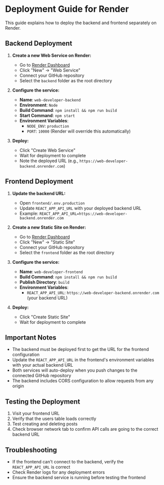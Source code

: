 # Deployment Guide for Render

This guide explains how to deploy the backend and frontend separately on Render.

## Backend Deployment

1. **Create a new Web Service on Render:**
   - Go to [Render Dashboard](https://dashboard.render.com/)
   - Click "New" → "Web Service"
   - Connect your GitHub repository
   - Select the `backend` folder as the root directory

2. **Configure the service:**
   - **Name**: `web-developer-backend`
   - **Environment**: `Node`
   - **Build Command**: `npm install && npm run build`
   - **Start Command**: `npm start`
   - **Environment Variables**:
     - `NODE_ENV`: `production`
     - `PORT`: `10000` (Render will override this automatically)

3. **Deploy:**
   - Click "Create Web Service"
   - Wait for deployment to complete
   - Note the deployed URL (e.g., `https://web-developer-backend.onrender.com`)

## Frontend Deployment

1. **Update the backend URL:**
   - Open `frontend/.env.production`
   - Update `REACT_APP_API_URL` with your deployed backend URL
   - Example: `REACT_APP_API_URL=https://web-developer-backend.onrender.com`

2. **Create a new Static Site on Render:**
   - Go to [Render Dashboard](https://dashboard.render.com/)
   - Click "New" → "Static Site"
   - Connect your GitHub repository
   - Select the `frontend` folder as the root directory

3. **Configure the service:**
   - **Name**: `web-developer-frontend`
   - **Build Command**: `npm install && npm run build`
   - **Publish Directory**: `build`
   - **Environment Variables**:
     - `REACT_APP_API_URL`: `https://web-developer-backend.onrender.com` (your backend URL)

4. **Deploy:**
   - Click "Create Static Site"
   - Wait for deployment to complete



## Important Notes

- The backend must be deployed first to get the URL for the frontend configuration
- Update the `REACT_APP_API_URL` in the frontend's environment variables with your actual backend URL
- Both services will auto-deploy when you push changes to the connected GitHub repository
- The backend includes CORS configuration to allow requests from any origin

## Testing the Deployment

1. Visit your frontend URL
2. Verify that the users table loads correctly
3. Test creating and deleting posts
4. Check browser network tab to confirm API calls are going to the correct backend URL

## Troubleshooting

- If the frontend can't connect to the backend, verify the `REACT_APP_API_URL` is correct
- Check Render logs for any deployment errors
- Ensure the backend service is running before testing the frontend